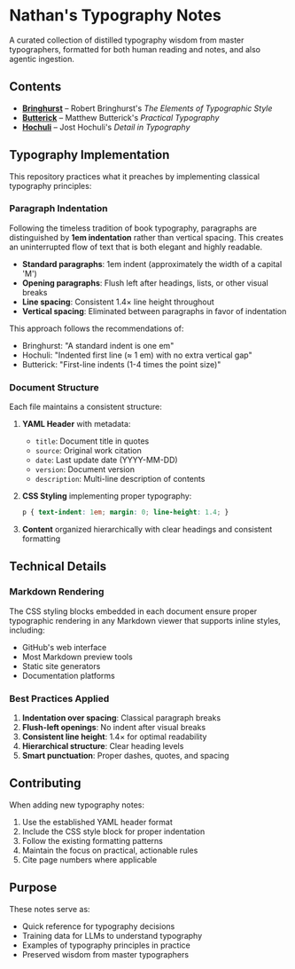 # Nathan's Typography Notes

A curated collection of distilled typography wisdom from master typographers, formatted for both human reading and notes, and also agentic ingestion. 

## Contents

- **[Bringhurst](bringhurst.md)** – Robert Bringhurst's *The Elements of Typographic Style*
- **[Butterick](butterick.md)** – Matthew Butterick's *Practical Typography*
- **[Hochuli](hochuli.md)** – Jost Hochuli's *Detail in Typography*

## Typography Implementation

This repository practices what it preaches by implementing classical typography principles:

### Paragraph Indentation

Following the timeless tradition of book typography, paragraphs are distinguished by **1em indentation** rather than vertical spacing. This creates an uninterrupted flow of text that is both elegant and highly readable.

- **Standard paragraphs**: 1em indent (approximately the width of a capital 'M')
- **Opening paragraphs**: Flush left after headings, lists, or other visual breaks
- **Line spacing**: Consistent 1.4× line height throughout
- **Vertical spacing**: Eliminated between paragraphs in favor of indentation

This approach follows the recommendations of:
- Bringhurst: "A standard indent is one em"
- Hochuli: "Indented first line (≈ 1 em) with no extra vertical gap"
- Butterick: "First-line indents (1-4 times the point size)"

### Document Structure

Each file maintains a consistent structure:

1. **YAML Header** with metadata:
   - `title`: Document title in quotes
   - `source`: Original work citation
   - `date`: Last update date (YYYY-MM-DD)
   - `version`: Document version
   - `description`: Multi-line description of contents

2. **CSS Styling** implementing proper typography:
   ```css
   p { text-indent: 1em; margin: 0; line-height: 1.4; }
   ```

3. **Content** organized hierarchically with clear headings and consistent formatting

## Technical Details

### Markdown Rendering

The CSS styling blocks embedded in each document ensure proper typographic rendering in any Markdown viewer that supports inline styles, including:
- GitHub's web interface
- Most Markdown preview tools
- Static site generators
- Documentation platforms

### Best Practices Applied

1. **Indentation over spacing**: Classical paragraph breaks
2. **Flush-left openings**: No indent after visual breaks
3. **Consistent line height**: 1.4× for optimal readability
4. **Hierarchical structure**: Clear heading levels
5. **Smart punctuation**: Proper dashes, quotes, and spacing

## Contributing

When adding new typography notes:

1. Use the established YAML header format
2. Include the CSS style block for proper indentation
3. Follow the existing formatting patterns
4. Maintain the focus on practical, actionable rules
5. Cite page numbers where applicable

## Purpose

These notes serve as:
- Quick reference for typography decisions
- Training data for LLMs to understand typography
- Examples of typography principles in practice
- Preserved wisdom from master typographers
